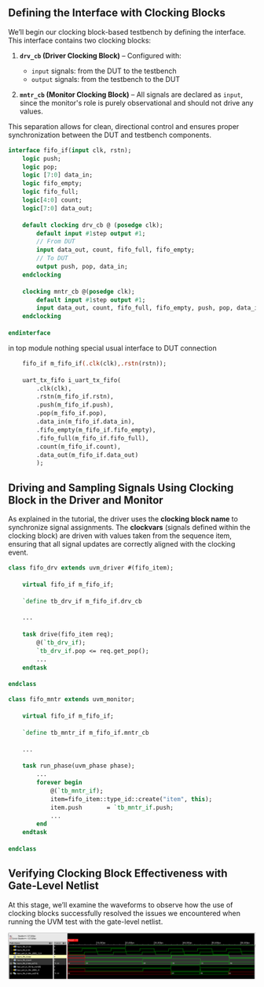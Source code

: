## Defining the Interface with Clocking Blocks

We’ll begin our clocking block-based testbench by defining the interface. This interface contains two clocking blocks:

1. **`drv_cb` (Driver Clocking Block)** – Configured with:
   - `input` signals: from the DUT to the testbench
   - `output` signals: from the testbench to the DUT

2. **`mntr_cb` (Monitor Clocking Block)** – All signals are declared as `input`, since the monitor's role is purely observational and should not drive any values.

This separation allows for clean, directional control and ensures proper synchronization between the DUT and testbench components.

```systemverilog
interface fifo_if(input clk, rstn);
    logic push;
    logic pop;
    logic [7:0] data_in;
    logic fifo_empty;
    logic fifo_full;
    logic[4:0] count;
    logic[7:0] data_out;

    default clocking drv_cb @ (posedge clk);
        default input #1step output #1;
        // From DUT
        input data_out, count, fifo_full, fifo_empty;
        // To DUT
        output push, pop, data_in;
    endclocking

    clocking mntr_cb @(posedge clk);
        default input #1step output #1;
        input data_out, count, fifo_full, fifo_empty, push, pop, data_in;
    endclocking

endinterface
```

in top module nothing special usual interface to DUT connection

```systemverilog
    fifo_if m_fifo_if(.clk(clk),.rstn(rstn));

    uart_tx_fifo i_uart_tx_fifo(
        .clk(clk),
        .rstn(m_fifo_if.rstn),
        .push(m_fifo_if.push),
        .pop(m_fifo_if.pop),
        .data_in(m_fifo_if.data_in),
        .fifo_empty(m_fifo_if.fifo_empty),
        .fifo_full(m_fifo_if.fifo_full),
        .count(m_fifo_if.count),
        .data_out(m_fifo_if.data_out)
        );
```

## Driving and Sampling Signals Using Clocking Block in the Driver and Monitor

As explained in the tutorial, the driver uses the **clocking block name** to synchronize signal assignments. The **clockvars** (signals defined within the clocking block) are driven with values taken from the sequence item, ensuring that all signal updates are correctly aligned with the clocking event.

```systemverilog
class fifo_drv extends uvm_driver #(fifo_item);

    virtual fifo_if m_fifo_if;

    `define tb_drv_if m_fifo_if.drv_cb

    ...

    task drive(fifo_item req);
        @(`tb_drv_if);
        `tb_drv_if.pop <= req.get_pop();
        ...
    endtask

endclass
```

```systemverilog
class fifo_mntr extends uvm_monitor;

    virtual fifo_if m_fifo_if;

    `define tb_mntr_if m_fifo_if.mntr_cb

    ...

    task run_phase(uvm_phase phase);
        ...
        forever begin
            @(`tb_mntr_if);
            item=fifo_item::type_id::create("item", this);
            item.push       = `tb_mntr_if.push;
            ...
        end
    endtask

endclass
```

## Verifying Clocking Block Effectiveness with Gate-Level Netlist

At this stage, we’ll examine the waveforms to observe how the use of clocking blocks successfully resolved the issues we encountered when running the UVM test with the gate-level netlist.

![clocking block waveforms](/figures/clocking_tb_waveform.png)



























